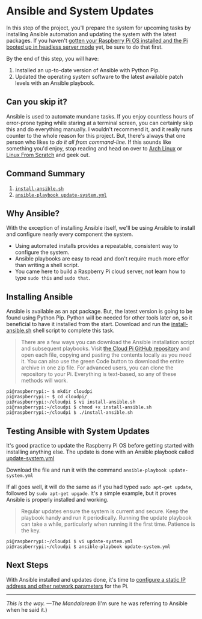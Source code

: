 # Ansible and System Updates
In this step of the project, you'll prepare the system for upcoming tasks by installing Ansible automation and updating the system with the latest packages. If you haven't [gotten your Raspberry Pi OS installed and the Pi booted up in headless server mode](install-hardware-and-os.md) yet, be sure to do that first.

By the end of this step, you will have:
1. Installed an up-to-date version of Ansible with Python Pip.
2. Updated the operating system software to the latest available patch levels with an Ansible playbook.

## Can you skip it?
Ansible is used to automate mundane tasks. If you enjoy countless hours of error-prone typing while staring at a terminal screen, you can certainly skip this and do everything manually. I wouldn't recommend it, and it really runs counter to the whole reason for this project. But, there's always that one person who likes to _do it all from command-line_. If this sounds like something you'd enjoy, stop reading and head on over to [Arch Linux](https://archlinux.org/) or [Linux From Scratch](https://www.linuxfromscratch.org/) and geek out.

## Command Summary
1. [`install-ansible.sh`](https://github.com/DavesCodeMusings/CloudPi/blob/main/install-ansible.sh)
2. [`ansible-playbook update-system.yml`](https://github.com/DavesCodeMusings/CloudPi/blob/main/update-system.yml)

## Why Ansible?
With the exception of installing Ansible itself, we'll be using Ansible to install and configure nearly every component the system.
* Using automated installs provides a repeatable, consistent way to configure the system.
* Ansible playbooks are easy to read and don't require much more effor than writing a shell script.
* You came here to build a Raspberry Pi cloud server, not learn how to type `sudo this` and `sudo that`.

## Installing Ansible
Ansible is available as an apt package. But, the latest version is going to be found using Python Pip. Python will be needed for other tools later on, so it beneficial to have it installed from the start. Download and run the [install-ansible.sh](https://github.com/DavesCodeMusings/CloudPi/blob/main/install-ansible.sh) shell script to complete this task.

> There are a few ways you can download the Ansible installation script and subsequent playbooks. Visit [the Cloud Pi GitHub repository](https://github.com/DavesCodeMusings/CloudPi) and open each file, copying and pasting the contents locally as you need it. You can also use the green Code button to download the entire archive in one zip file. For advanced users, you can clone the repository to your Pi. Everything is text-based, so any of these methods will work.

```
pi@raspberrypi:~ $ mkdir cloudpi
pi@raspberrypi:~ $ cd cloudpi/
pi@raspberrypi:~/cloudpi $ vi install-ansible.sh
pi@raspberrypi:~/cloudpi $ chmod +x install-ansible.sh
pi@raspberrypi:~/cloudpi $ ./install-ansible.sh
```

## Testing Ansible with System Updates
It's good practice to update the Raspberry Pi OS before getting started with installing anything else. The update is done with an Ansible playbook called [update-system.yml](https://github.com/DavesCodeMusings/CloudPi/blob/main/update-system.yml)

Download the file and run it with the command `ansible-playbook update-system.yml`

If all goes well, it will do the same as if you had typed `sudo apt-get update`, followed by `sudo apt-get upgade`. It's a simple example, but it proves Ansible is properly installed and working.

>Regular updates ensure the system is current and secure. Keep the playbook handy and run it periodically. Running the update playbook can take a while, particularly when running it the first time. Patience is the key.

```
pi@raspberrypi:~/cloudpi $ vi update-system.yml
pi@raspberrypi:~/cloudpi $ ansible-playbook update-system.yml
```

## Next Steps
With Ansible installed and updates done, it's time to [configure a static IP address and other network parameters](configure-static-ip.md) for the Pi.

___

_This is the way. &mdash;The Mandalorean_ (I'm sure he was referring to Ansible when he said it.)
